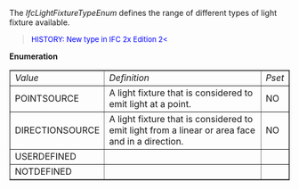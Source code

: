 ﻿The _IfcLightFixtureTypeEnum_ defines the range of different types of light fixture available.

> <font color="#0000FF" size="-1"> HISTORY: New type in IFC 2x Edition
		  2< </font>
> 


**Enumeration**

<table border="1"> 
		<tr> 
		  <td><i>Value</i></td> 
		  <td><i>Definition</i></td> 
		  <td><i>Pset</i></td> 
		</tr> 
		<tr> 
		  <td>POINTSOURCE</td> 
		  <td>A light fixture that is considered to emit light at a point.</td> 
		  <td>NO</td> 
		</tr> 
		<tr> 
		  <td>DIRECTIONSOURCE</td> 
		  <td>A light fixture that is considered to emit light from a linear or
			 area face and in a direction.</td> 
		  <td>NO</td> 
		</tr> 
		<tr> 
		  <td>USERDEFINED</td> 
		  <td></td> 
		  <td></td> 
		</tr> 
		<tr> 
		  <td>NOTDEFINED</td> 
		  <td></td> 
		  <td></td> 
		</tr> 
	 </table>

